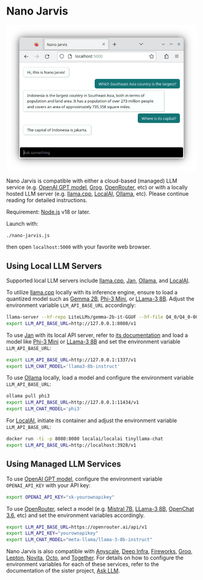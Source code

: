 # Nano Jarvis

![Screenshot](nano-jarvis.png)

Nano Jarvis is compatible with either a cloud-based (managed) LLM service (e.g. [OpenAI GPT model](https://platform.openai.com/docs), [Grog](https://groq.com), [OpenRouter](https://openrouter.ai), etc) or with a locally hosted LLM server (e.g. [llama.cpp](https://github.com/ggerganov/llama.cpp), [LocalAI](https://localai.io), [Ollama](https://ollama.com), etc). Please continue reading for detailed instructions.

Requirement: [Node.js](https://nodejs.org) v18 or later.

Launch with:
```
./nano-jarvis.js
```
then open `localhost:5000` with your favorite web browser.

## Using Local LLM Servers

Supported local LLM servers include [llama.cpp](https://github.com/ggerganov/llama.cpp), [Jan](https://jan.ai), [Ollama](https://ollama.com), and [LocalAI](https://localai.io).

To utilize [llama.cpp](https://github.com/ggerganov/llama.cpp) locally with its inference engine, ensure to load a quantized model such as [Gemma 2B](https://huggingface.co/LiteLLMs/gemma-2b-it-GGUF), [Phi-3 Mini](https://huggingface.co/microsoft/Phi-3-mini-4k-instruct-gguf), or [LLama-3 8B](https://huggingface.co/QuantFactory/Meta-Llama-3-8B-Instruct-GGUF). Adjust the environment variable `LLM_API_BASE_URL` accordingly:
```bash
llama-server --hf-repo LiteLLMs/gemma-2b-it-GGUF --hf-file Q4_0/Q4_0-00001-of-00001.gguf
export LLM_API_BASE_URL=http://127.0.0.1:8080/v1
```

To use [Jan](https://jan.ai) with its local API server, refer to [its documentation](https://jan.ai/docs/local-api) and load a model like [Phi-3 Mini](https://huggingface.co/microsoft/Phi-3-mini-4k-instruct-gguf) or [LLama-3 8B](https://huggingface.co/QuantFactory/Meta-Llama-3-8B-Instruct-GGUF) and set the environment variable `LLM_API_BASE_URL`:
```bash
export LLM_API_BASE_URL=http://127.0.0.1:1337/v1
export LLM_CHAT_MODEL='llama3-8b-instruct'
```

To use [Ollama](https://ollama.com) locally, load a model and configure the environment variable `LLM_API_BASE_URL`:
```bash
ollama pull phi3
export LLM_API_BASE_URL=http://127.0.0.1:11434/v1
export LLM_CHAT_MODEL='phi3'
```

For [LocalAI](https://localai.io), initiate its container and adjust the environment variable `LLM_API_BASE_URL`:
```bash
docker run -ti -p 8080:8080 localai/localai tinyllama-chat
export LLM_API_BASE_URL=http://localhost:3928/v1
```

## Using Managed LLM Services

To use [OpenAI GPT model](https://platform.openai.com/docs), configure the environment variable `OPENAI_API_KEY` with your API key:
```bash
export OPENAI_API_KEY="sk-yourownapikey"
```

To use [OpenRouter](https://openrouter.ai/), select a model (e.g. [Mistral 7B](https://openrouter.ai/models/mistralai/mistral-7b-instruct), [LLama-3 8B](https://openrouter.ai/models/meta-llama/llama-3-8b-instruct), [OpenChat 3.6](https://openrouter.ai/models/openchat/openchat-8b), etc) and set the environment variables accordingly.
```bash
export LLM_API_BASE_URL=https://openrouter.ai/api/v1
export LLM_API_KEY="yourownapikey"
export LLM_CHAT_MODEL="meta-llama/llama-3-8b-instruct"
```

Nano Jarvis is also compatible with [Anyscale](https://www.anyscale.com), [Deep Infra](https://deepinfra.com), [Fireworks](https://fireworks.ai), [Groq](https://groq.com), [Lepton](https://lepton.ai), [Novita](https://novita.ai), [Octo](https://octo.ai), and [Together](https://www.together.ai). For details on how to configure the environment variables for each of these services, refer to the documentation of the sister project, [Ask LLM](https://github.com/ariya/ask-llm).
